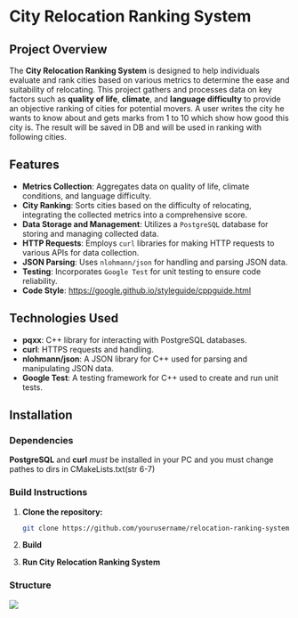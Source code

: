 # City Relocation Ranking System

## Project Overview

The **City Relocation Ranking System** is designed to help individuals evaluate and rank cities based on various metrics to determine the ease and suitability of relocating. This project gathers and processes data on key factors such as **quality of life**, **climate**, and **language difficulty** to provide an objective ranking of cities for potential movers.
A user writes the city he wants to know about and gets marks from 1 to 10 which show how good this city is. The result will be saved in DB and will be used in ranking with following cities. 
## Features

- **Metrics Collection**: Aggregates data on quality of life, climate conditions, and language difficulty.
- **City Ranking**: Sorts cities based on the difficulty of relocating, integrating the collected metrics into a comprehensive score.
- **Data Storage and Management**: Utilizes a `PostgreSQL` database for storing and managing collected data.
- **HTTP Requests**: Employs `curl` libraries for making HTTP requests to various APIs for data collection.
- **JSON Parsing**: Uses `nlohmann/json` for handling and parsing JSON data.
- **Testing**: Incorporates `Google Test` for unit testing to ensure code reliability.
- **Code Style**: https://google.github.io/styleguide/cppguide.html

## Technologies Used

- **pqxx**: C++ library for interacting with PostgreSQL databases.
- **curl**: HTTPS requests and handling.
- **nlohmann/json**: A JSON library for C++ used for parsing and manipulating JSON data.
- **Google Test**: A testing framework for C++ used to create and run unit tests.

## Installation

### Dependencies

**PostgreSQL** and **curl** *must* be installed in your PC and you must change pathes to dirs in CMakeLists.txt(str 6-7)

### Build Instructions

1. **Clone the repository:**

   ```bash
   git clone https://github.com/yourusername/relocation-ranking-system.git
2. **Build**
3. **Run City Relocation Ranking System**

### Structure
<img src="img/UML_4.png">

